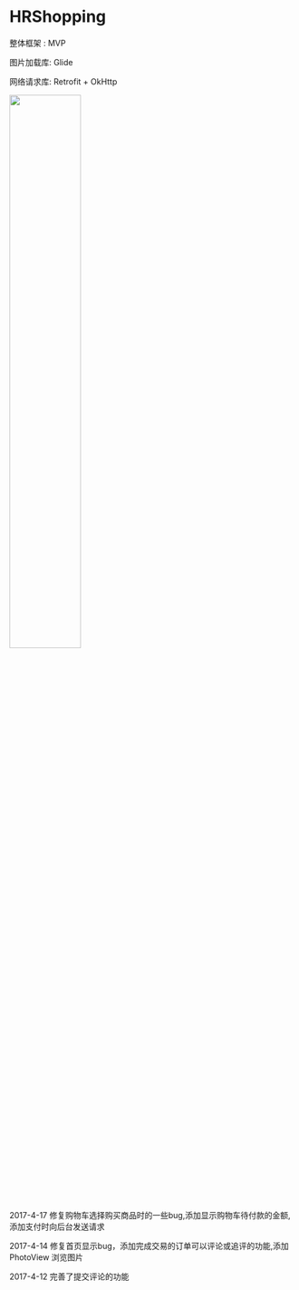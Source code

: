 # HRShopping

整体框架 : MVP

图片加载库: Glide

网络请求库: Retrofit + OkHttp


<img src="https://github.com/qqhahaboy/HRShopping/raw/master/app/images/image1.jpg" width="50%" height="50%">

2017-4-17  修复购物车选择购买商品时的一些bug,添加显示购物车待付款的金额, 添加支付时向后台发送请求

2017-4-14  修复首页显示bug，添加完成交易的订单可以评论或追评的功能,添加PhotoView 浏览图片

2017-4-12  完善了提交评论的功能
